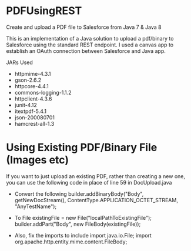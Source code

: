# PDFUsingREST
Create and upload a PDF file to Salesforce from Java 7 &amp; Java 8

This is an implementation of a Java solution to upload a pdf/binary to Salesforce using the standard REST endpoint.
I used a canvas app to establish an OAuth connection between Salesforce and Java app.

JARs Used
* httpmime-4.3.1
* gson-2.6.2
* httpcore-4.4.1
* commons-logging-1.1.2
* httpclient-4.3.6
* junit-4.12
* itextpdf-5.4.1
* json-200080701
* hamcrest-all-1.3

# Using Existing PDF/Binary File (Images etc)
If you want to just upload an existing PDF, rather than creating a new one, you can use the following code in place of line 59 in DocUpload.java
  
  * Convert the following
  builder.addBinaryBody("Body", getNewDocStream(), ContentType.APPLICATION_OCTET_STREAM, "AnyTestName");
  
  * To
  File existingFile = new File("localPathToExistingFile");
  builder.addPart("Body", new FileBody(existingFile));
  
  * Also, fix the imports to include
  import java.io.File;
  import org.apache.http.entity.mime.content.FileBody;
